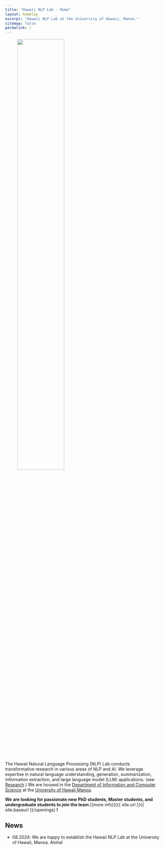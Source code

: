 ```yaml
---
title: "Hawaii NLP Lab - Home"
layout: homelay
excerpt: "Hawaii NLP Lab at the University of Hawaii, Manoa."
sitemap: false
permalink: /
---
```


<figure>
<img src="{{ site.url }}{{ site.baseurl }}/images/logo.jpg" width="60%">
</figure>

The Hawaii Natural Language Processing (NLP) Lab conducts transformative research in various areas of NLP and AI. We leverage expertise in natural language understanding, generation, summarization, information extraction, and large language model (LLM) applications. (see [Research](research) ) We are housed in the [Department of Information and Computer Science](https://www.ics.hawaii.edu/) at the [University of Hawaii Manoa](https://manoa.hawaii.edu/).


**We are  looking for passionate new PhD students, Master students, and undergraduate students to join the team** [(more info)]({{ site.url }}{{ site.baseurl }}/openings) **!**

## News

- 08.2024: We are happy to establish the Hawaii NLP Lab at the University of Hawaii, Manoa. Aloha! 


<!-- <figure class="fourth">
  <img src="{{ site.url }}{{ site.baseurl }}/images/logopic/Logo_Leiden.jpg" style="width: 210px">
  <img src="{{ site.url }}{{ site.baseurl }}/images/logopic/Logo_Nanofront.jpg" style="width: 110px">
  <img src="{{ site.url }}{{ site.baseurl }}/images/logopic/Logo_NWO.jpg" style="width: 120px">
  <img src="{{ site.url }}{{ site.baseurl }}/images/logopic/Logo_ERC.jpg" style="width: 110px">
</figure>
 -->
